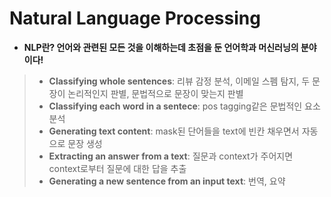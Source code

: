 # Natural Language Processing

* **NLP란? 언어와 관련된 모든 것을 이해하는데 초점을 둔 언어학과 머신러닝의 분야이다!**

> * **Classifying whole sentences**: 리뷰 감정 분석, 이메일 스펨 탐지, 두 문장이 논리적인지 판별, 문법적으로 문장이 맞는지 판별
> * **Classifying each word in a sentece**: pos tagging같은 문법적인 요소 분석
> * **Generating text content**: mask된 단어들을 text에 빈칸 채우면서 자동으로 문장 생성
> * **Extracting an answer from a text**:  질문과 context가 주어지면 context로부터 질문에 대한 답을 추출
> * **Generating a new sentence from an input text**: 번역, 요약
